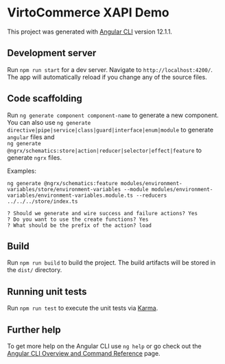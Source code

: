 # VirtoCommerce XAPI Demo

This project was generated with [Angular CLI](https://github.com/angular/angular-cli) version 12.1.1.

## Development server

Run `npm run start` for a dev server. Navigate to `http://localhost:4200/`. The app will automatically reload if you change any of the source files.

## Code scaffolding

Run `ng generate component component-name` to generate a new component.  
You can also use `ng generate directive|pipe|service|class|guard|interface|enum|module` to generate `angular` files and  
`ng generate @ngrx/schematics:store|action|reducer|selector|effect|feature` to generate `ngrx` files.

Examples:

```
ng generate @ngrx/schematics:feature modules/environment-variables/store/environment-variables --module modules/environment-variables/environment-variables.module.ts --reducers ../../../store/index.ts
```
```
? Should we generate and wire success and failure actions? Yes
? Do you want to use the create functions? Yes
? What should be the prefix of the action? load
```

## Build

Run `npm run build` to build the project. The build artifacts will be stored in the `dist/` directory.

## Running unit tests

Run `npm run test` to execute the unit tests via [Karma](https://karma-runner.github.io).

## Further help

To get more help on the Angular CLI use `ng help` or go check out the [Angular CLI Overview and Command Reference](https://angular.io/cli) page.
